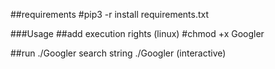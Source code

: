 ##requirements
#pip3 -r install requirements.txt


###Usage 
##add execution rights (linux)
#chmod +x Googler 

##run
./Googler search string
./Googler (interactive)